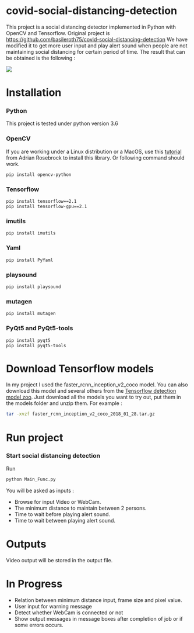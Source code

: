 # covid-social-distancing-detection

This project is a social distancing detector implemented in Python with OpenCV and Tensorflow. Original project is https://github.com/basileroth75/covid-social-distancing-detection
We have modified it to get more user input and play alert sound when people are not maintaining social distancing for certain period of time.
The result that can be obtained is the following :

![](/img/result.gif)

# Installation

### Python
This project is tested under python version 3.6

### OpenCV
If you are working under a Linux distribution or a MacOS, use this [tutorial](https://www.pyimagesearch.com/2018/09/19/pip-install-opencv/) from Adrian Rosebrock to install this library.
Or following command should work.
```
pip install opencv-python
```
### Tensorflow
```
pip install tensorflow==2.1
pip install tensorflow-gpu==2.1
```
### imutils
```
pip install imutils
```
### Yaml
```
pip install PyYaml
```
### playsound
```
pip install playsound
```
### mutagen
```
pip install mutagen
```
### PyQt5 and PyQt5-tools
```
pip install pyqt5
pip install pyqt5-tools
```

# Download Tensorflow models

In my project I used the faster_rcnn_inception_v2_coco model. 
You can also download this model and several others from the [Tensorflow detection model zoo](https://github.com/tensorflow/models/blob/master/research/object_detection/g3doc/detection_model_zoo.md). 
Just download all the models you want to try out, put them in the models folder and unzip them. For example :
```bash
tar -xvzf faster_rcnn_inception_v2_coco_2018_01_28.tar.gz
```

# Run project
### Start social distancing detection
Run 
```bash
python Main_Func.py
```
You will be asked as inputs :
- Browse for input Video or WebCam.
- The minimum distance to maintain between 2 persons.
- Time to wait before playing alert sound.
- Time to wait between playing alert sound.

# Outputs
Video output will be stored in the output file.

# In Progress

- Relation between minimum distance input, frame size and pixel value. 
- User input for warning message
- Detect whether WebCam is connected or not
- Show output messages in message boxes after completion of job or if some errors occurs.
